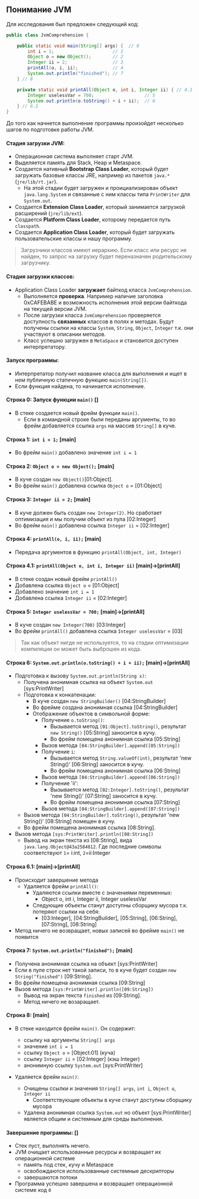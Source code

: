 ﻿## Понимание JVM

Для исследования был предложен следующий код:

```java
public class JvmComprehension {

    public static void main(String[] args) {  // 0
        int i = 1;                      // 1
        Object o = new Object();        // 2
        Integer ii = 2;                 // 3
        printAll(o, i, ii);             // 4
        System.out.println("finished"); // 7
    } // 8

    private static void printAll(Object o, int i, Integer ii) { // 4.1
        Integer uselessVar = 700;                   // 5
        System.out.println(o.toString() + i + ii);  // 6
    } // 6.1
}
```

До того как начнется выполнение программы произойдет несколько шагов по подготовке работы JVM.

#### Стадия загрузки JVM:

- Операционная система выполняет старт JVM.
- Выделяется память для Stack, Heap и Metaspace.
- Создается нативный **Bootstrap Class Loader**, который будет загружать базовые классы JRE, например из пакетов `java.*` (`jre/lib/rt.jar`).
  - На этой стадии будет загружен и проициализирован объект `java.lang.System` и связанные с ним классы типа `PrintWriter` для `System.out`.
- Создается **Extension Class Loader**, который занимается загрузкой расширений (`jre/lib/ext`).
- Создается **Platform Class Loader**, которому передается путь `classpath`.
- Создается **Application Class Loader**, который будет загружать пользовательские классы и нашу программу.

> Загрузчики классов имеют иерархию. Если класс или ресурс не найден, то запрос на загрузку будет переназначен родительскому загрузчику.

#### Стадия загрузки классов:

- Application Class Loader **загружает** байткод класса `JvmComprehension`.
  - Выполняется **проверка**. Например наличие заголовка 0xCAFEBABE и возможность исполнения этой версии байткода на текущей версии JVM.
  - После загрузки класса `JvmComprehension` проверяется доступность **связанных** классов в полях и методах.
    Будут получены ссылки на классы `System`, `String`, `Object`, `Integer` т.к. они участвуют в описании методов.
  - Класс успешно загружен в `MetaSpace` и становится доступен интерпретатору.

#### Запуск программы:

  - Интерпретатор получил название класса для выполнения и ищет в нем публичную статичную функцию `main(String[])`.
  - Если функция найдена, то начинается исполнение.
  
#### Строка 0: Запуск функции `main()` []

- В стеке создается новый фрейм функции `main()`.
  - Если в командной строке были переданы аргументы, то во фрейм добавляется ссылка `args` на массив `String[]` в куче.

#### Строка 1: `int i = 1;` [main]

- Во фрейм `main()` добавлено значение `int i = 1`

#### Строка 2: `Object o = new Object();` [main]

- В куче создан `new Object()`[01:Object].
- Во фрейм `main()` добавлена ссылка `Object o` = [01:Object]

#### Строка 3: `Integer ii = 2;` [main]

- В куче должен быть создан `new Integer(2)`. Но сработает оптимизация и мы получим объект из пула [02:Integer]
- Во фрейм `main()` добавлена ссылка `Integer ii` = [02:Integer]

#### Строка 4: `printAll(o, i, ii);` [main]

- Передача аргументов в функцию `printAll(Object, int, Integer)`

#### Строка 4.1: `printAll(Object o, int i, Integer ii)` [main]->[printAll]
  
  - В стеке создан новый фрейм `printAll()`
  - Добавлена ссылка `Object o` = [01:Object]
  - Добавлено значение `int i = 1`
  - Добавлена ссылка `Integer ii` = [02:Integer]

#### Строка 5: `Integer uselessVar = 700;` [main]->[printAll]

- В куче создан `new Integer(700)` [03:Integer]
- Во фрейм `printAll()` добавлена ссылка `Integer uselessVar` = [03]

> Так как объект нигде не используется, то на стадии оптимизации компиляции он может быть выброшен из кода.

#### Строка 6: `System.out.println(o.toString() + i + ii);` [main]->[printAll]

- Подготовка к вызову `System.out.println(String x)`:
  - Получена анонимная ссылка на объект `System.out` [sys:PrintWriter]
  - Подготовка к конкатенации:
    - В куче создан `new StringBuilder()` [04:StringBuilder]
    - Во фрейме создана анонимная ссылка [04:StringBuilder]
    - Отображение объектов в символьной форме:
      - Получение `o.toString()`:
        - Вызывается метод `[01:Object].toString()`, результат `new String()` [05:String] заносится в кучу.
        - Во фрейм помещена анонимная ссылка [05:String]
      - Вызов метода `[04:StringBuilder].append([05:String])`
      - Получение `i`:
        - Вызывается метод `String.valueOf(int)`, результат 'new String()' [06:String] заносится в кучу.
        - Во фрейм помещена анонимная ссылка [06:String]
      - Вызов метода `[04:StringBuilder].append([06:String])`
      - Получение 'ii':
        - Вызывается метод `[02:Integer].toString()`, результат 'new String()' [07:String] заносится в кучу.
        - Во фрейм помещена анонимная ссылка [07:String]
      - Вызов метода `[04:StringBuilder].append([07:String])`
  - Вызов метода `[04:StringBuilder].toString()`, результат 'new String()' [08:String] помещен в кучу.
  - Во фрейм помещена анонимная ссылка [08:String].
- Вызов метода `[sys:PrintWriter].println([08:String])`
  - Вывод на экран текста из [08:String], вида `java.lang.Object@43a2584812`. Где последние символы соответствуют `1`= i:int, `2`=ii:Integer

#### Строка 6.1: [main]->[printAll]

- Происходит завершение метода
  - Удаляется фрейм `printAll()`:
    - Удаляются ссылки вместе с значениями переменных:
      - Object o, int i, Integer ii, Integer uselessVar
    - Следующие объекты станут доступны сборщику мусора т.к. потеряют ссылки на себя:
      - [03:Integer], [04:StringBuilder], [05:String], [06:String], [07:String], [08:String]
- Метод ничего не возвращает, новых записей во фрейме `main()` не появится
  
#### Строка 7: `System.out.println("finished");` [main]

- Получена анонимная ссылка на объект [sys:PrintWriter]
- Если в пуле строк нет такой записи, то в куче будет создан `new String("finished")` [09:String].
- Во фрейм помещена анонимная ссылка [09:String]
- Вызов метода `[sys:PrintWriter].println([09:String])`
  - Вывод на экран текста `finished` из [09:String].
  - Метод ничего не возаращает.

#### Строка 8: [main]

- В стеке находится фрейм `main()`. Он содержит:
  - ссылку на аргументы `String[] args`
  - значение `int i = 1`
  - ссылку `Object o` = [Object:01] (куча)
  - ссылку `Integer ii` = [02:Integer] (кэш Integer)
  - анонимную ссылку `System.out` [sys:PrintWriter]

- Удаляется фрейм `main()`:
  - Очищены ссылки и значения `String[] args`, `int i`, `Object o`, `Integer ii`
    - Соответствующие объекты в куче станут доступны сборщику мусора
  - Удалена анонимная ссылка `System.out` но объект [sys:PrintWriter] является общим и системным для среды выполнения.

#### Завершение программы: []

- Стек пуст, выполнять нечего.
- JVM очищает использованные ресурсы и возвращает их операционной системе
  - память под стек, кучу и Metaspace
  - освобождаются использованные системные дескрипторы
  - завершаются потоки
- Программа успешно завершена и возвращает операционной системе код `0`

